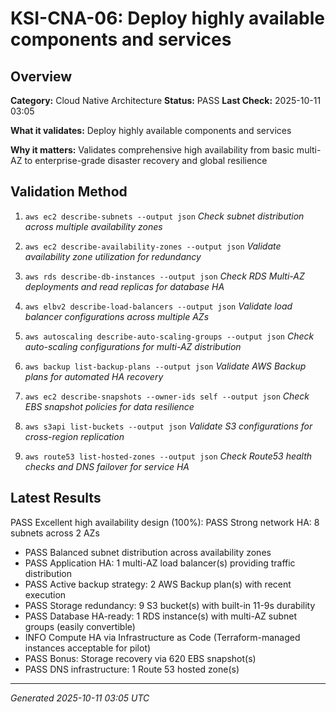 # KSI-CNA-06: Deploy highly available components and services

## Overview

**Category:** Cloud Native Architecture
**Status:** PASS
**Last Check:** 2025-10-11 03:05

**What it validates:** Deploy highly available components and services

**Why it matters:** Validates comprehensive high availability from basic multi-AZ to enterprise-grade disaster recovery and global resilience

## Validation Method

1. `aws ec2 describe-subnets --output json`
   *Check subnet distribution across multiple availability zones*

2. `aws ec2 describe-availability-zones --output json`
   *Validate availability zone utilization for redundancy*

3. `aws rds describe-db-instances --output json`
   *Check RDS Multi-AZ deployments and read replicas for database HA*

4. `aws elbv2 describe-load-balancers --output json`
   *Validate load balancer configurations across multiple AZs*

5. `aws autoscaling describe-auto-scaling-groups --output json`
   *Check auto-scaling configurations for multi-AZ distribution*

6. `aws backup list-backup-plans --output json`
   *Validate AWS Backup plans for automated HA recovery*

7. `aws ec2 describe-snapshots --owner-ids self --output json`
   *Check EBS snapshot policies for data resilience*

8. `aws s3api list-buckets --output json`
   *Validate S3 configurations for cross-region replication*

9. `aws route53 list-hosted-zones --output json`
   *Check Route53 health checks and DNS failover for service HA*

## Latest Results

PASS Excellent high availability design (100%): PASS Strong network HA: 8 subnets across 2 AZs
- PASS Balanced subnet distribution across availability zones
- PASS Application HA: 1 multi-AZ load balancer(s) providing traffic distribution
- PASS Active backup strategy: 2 AWS Backup plan(s) with recent execution
- PASS Storage redundancy: 9 S3 bucket(s) with built-in 11-9s durability
- PASS Database HA-ready: 1 RDS instance(s) with multi-AZ subnet groups (easily convertible)
- INFO Compute HA via Infrastructure as Code (Terraform-managed instances acceptable for pilot)
- PASS Bonus: Storage recovery via 620 EBS snapshot(s)
- PASS DNS infrastructure: 1 Route 53 hosted zone(s)

---
*Generated 2025-10-11 03:05 UTC*